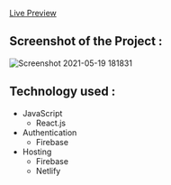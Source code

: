 
[Live Preview](https://catch-of-the-day---master.web.app/)

## Screenshot of the Project :  

![Screenshot 2021-05-19 181831](https://user-images.githubusercontent.com/68158190/118812788-509b5e80-b8d0-11eb-882e-c84a27657160.jpg)

## Technology used : 
* JavaScript 
  * React.js
* Authentication
  * Firebase
* Hosting
  * Firebase
  * Netlify
